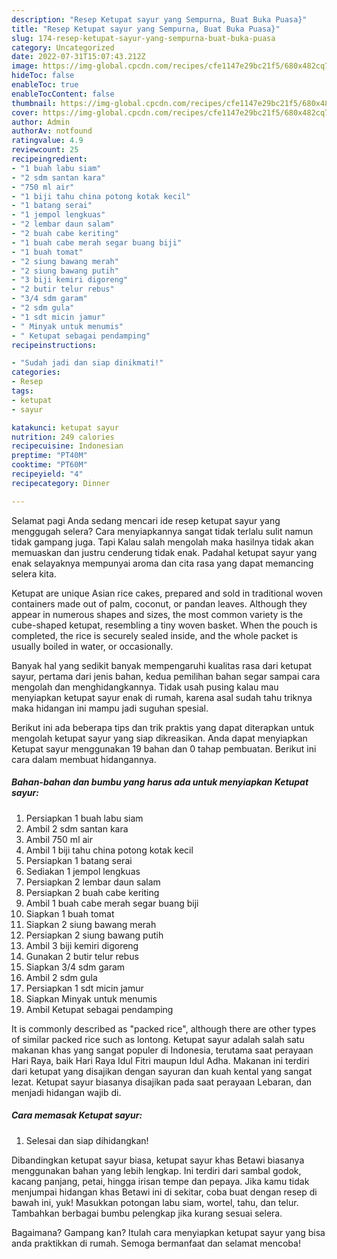 ```yaml
---
description: "Resep Ketupat sayur yang Sempurna, Buat Buka Puasa}"
title: "Resep Ketupat sayur yang Sempurna, Buat Buka Puasa}"
slug: 174-resep-ketupat-sayur-yang-sempurna-buat-buka-puasa
category: Uncategorized
date: 2022-07-31T15:07:43.212Z
image: https://img-global.cpcdn.com/recipes/cfe1147e29bc21f5/680x482cq70/ketupat-sayur-foto-resep-utama.jpg
hideToc: false
enableToc: true
enableTocContent: false
thumbnail: https://img-global.cpcdn.com/recipes/cfe1147e29bc21f5/680x482cq70/ketupat-sayur-foto-resep-utama.jpg
cover: https://img-global.cpcdn.com/recipes/cfe1147e29bc21f5/680x482cq70/ketupat-sayur-foto-resep-utama.jpg
author: Admin
authorAv: notfound
ratingvalue: 4.9
reviewcount: 25
recipeingredient:
- "1 buah labu siam"
- "2 sdm santan kara"
- "750 ml air"
- "1 biji tahu china potong kotak kecil"
- "1 batang serai"
- "1 jempol lengkuas"
- "2 lembar daun salam"
- "2 buah cabe keriting"
- "1 buah cabe merah segar buang biji"
- "1 buah tomat"
- "2 siung bawang merah"
- "2 siung bawang putih"
- "3 biji kemiri digoreng"
- "2 butir telur rebus"
- "3/4 sdm garam"
- "2 sdm gula"
- "1 sdt micin jamur"
- " Minyak untuk menumis"
- " Ketupat sebagai pendamping"
recipeinstructions:

- "Sudah jadi dan siap dinikmati!"
categories:
- Resep
tags:
- ketupat
- sayur

katakunci: ketupat sayur 
nutrition: 249 calories
recipecuisine: Indonesian
preptime: "PT40M"
cooktime: "PT60M"
recipeyield: "4"
recipecategory: Dinner

---
```



Selamat pagi Anda sedang mencari ide resep ketupat sayur yang menggugah selera? Cara menyiapkannya sangat tidak terlalu sulit namun tidak gampang juga. Tapi Kalau salah mengolah maka hasilnya tidak akan memuaskan dan justru cenderung tidak enak. Padahal ketupat sayur yang enak selayaknya mempunyai aroma dan cita rasa yang dapat memancing selera kita.


Ketupat are unique Asian rice cakes, prepared and sold in traditional woven containers made out of palm, coconut, or pandan leaves. Although they appear in numerous shapes and sizes, the most common variety is the cube-shaped ketupat, resembling a tiny woven basket. When the pouch is completed, the rice is securely sealed inside, and the whole packet is usually boiled in water, or occasionally.

Banyak hal yang sedikit banyak mempengaruhi kualitas rasa dari ketupat sayur, pertama dari jenis bahan, kedua pemilihan bahan segar sampai cara mengolah dan menghidangkannya. Tidak usah pusing kalau mau menyiapkan ketupat sayur enak di rumah, karena asal sudah tahu triknya maka hidangan ini mampu jadi suguhan spesial.


Berikut ini ada beberapa tips dan trik praktis yang dapat diterapkan untuk mengolah ketupat sayur yang siap dikreasikan. Anda dapat menyiapkan Ketupat sayur menggunakan 19 bahan dan 0 tahap pembuatan. Berikut ini cara dalam membuat hidangannya.

<!--inarticleads1-->

##### Bahan-bahan dan bumbu yang harus ada untuk menyiapkan Ketupat sayur:

1. Persiapkan 1 buah labu siam
1. Ambil 2 sdm santan kara
1. Ambil 750 ml air
1. Ambil 1 biji tahu china potong kotak kecil
1. Persiapkan 1 batang serai
1. Sediakan 1 jempol lengkuas
1. Persiapkan 2 lembar daun salam
1. Persiapkan 2 buah cabe keriting
1. Ambil 1 buah cabe merah segar buang biji
1. Siapkan 1 buah tomat
1. Siapkan 2 siung bawang merah
1. Persiapkan 2 siung bawang putih
1. Ambil 3 biji kemiri digoreng
1. Gunakan 2 butir telur rebus
1. Siapkan 3/4 sdm garam
1. Ambil 2 sdm gula
1. Persiapkan 1 sdt micin jamur
1. Siapkan  Minyak untuk menumis
1. Ambil  Ketupat sebagai pendamping


It is commonly described as &#34;packed rice&#34;, although there are other types of similar packed rice such as lontong. Ketupat sayur adalah salah satu makanan khas yang sangat populer di Indonesia, terutama saat perayaan Hari Raya, baik Hari Raya Idul Fitri maupun Idul Adha. Makanan ini terdiri dari ketupat yang disajikan dengan sayuran dan kuah kental yang sangat lezat. Ketupat sayur biasanya disajikan pada saat perayaan Lebaran, dan menjadi hidangan wajib di. 

<!--inarticleads2-->

##### Cara memasak Ketupat sayur:


1. Selesai dan siap dihidangkan!

Dibandingkan ketupat sayur biasa, ketupat sayur khas Betawi biasanya menggunakan bahan yang lebih lengkap. Ini terdiri dari sambal godok, kacang panjang, petai, hingga irisan tempe dan pepaya. Jika kamu tidak menjumpai hidangan khas Betawi ini di sekitar, coba buat dengan resep di bawah ini, yuk! Masukkan potongan labu siam, wortel, tahu, dan telur. Tambahkan berbagai bumbu pelengkap jika kurang sesuai selera. 

Bagaimana? Gampang kan? Itulah cara menyiapkan ketupat sayur yang bisa anda praktikkan di rumah. Semoga bermanfaat dan selamat mencoba!
